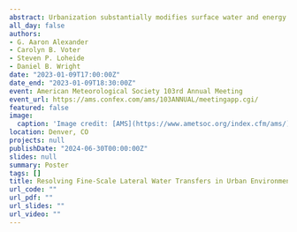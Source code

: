 ```yaml
---
abstract: Urbanization substantially modifies surface water and energy fluxes at multiple scales. Compared to surrounding natural areas, low permeability urban surfaces produce more runoff and reduce evapotranspiration. Simultaneously, these urban surfaces retain more heat, creating the so-called urban heat island effect that spans from the ground surface into the lower atmosphere. Feedback among these processes can increase urban heat and rainfall and are further exacerbated by anthropogenic climate change. Current land-surface models (LSMs) used in regional climate simulations neglect fine-scale lateral exchanges of water that drive city-scale hydrology, and therefore also fail to capture key energy exchanges. Neglecting these exchanges limits the scientific community’s ability to examine the effects of climate adaptions, like green infrastructure, on not only hydrologic processes, but also on ameliorating urban heat island effects and feedbacks with the atmosphere. To this end, we present a new addition to the Noah-MP LSM, Noah-MP for Heterogeneous Urban Environments (Noah-MP HUE). Noah-MP HUE combines a mosaic tiling scheme to allow multiple land-types to influence atmospheric processes and explicit representations of fine-scale urban features including permeable pavements, extrinsic green roofs, impervious downspout disconnection, and vegetation canopy overhanging paved surfaces. To our knowledge, these latter two practices are not considered in any existing LSM or urban canyon model even though they are common interventions to naturalize the hydrologic cycle of cities. These land-types draw on the Noah-MP single layer canopy model, and thus represent more realistic vegetation processes in urban regions than other LSMs that only feature a mosaic scheme, like the Unified Noah LSM. We use Noah-MP HUE in high-resolution simulations centered on Milwaukee, Wisconsin to examine the importance of urban heterogeneity and lateral water transfers on the overall urban climate. Our results indicate that not only does better representation of urban vegetation and the associated lateral water transfers at the surface increase evapotranspiration and decrease sensible and ground heat fluxes within simulations, but also causes feedbacks that affect local processes like urban heat island development and land-sea breezes. We also compare our simulations with surface observations of air temperature and humidity collected in the Milwaukee area to illustrate impacts that fine-scale have on processes at multiple spatio-temporal scales. These results show that Noah-MP HUE will help inform management decisions aimed to maximize co-benefits of climate adaptions in a variety of urban regions outside of the presented study area. 
all_day: false
authors:
- G. Aaron Alexander
- Carolyn B. Voter
- Steven P. Loheide
- Daniel B. Wright
date: "2023-01-09T17:00:00Z"
date_end: "2023-01-09T18:30:00Z"
event: American Meteorological Society 103rd Annual Meeting
event_url: https://ams.confex.com/ams/103ANNUAL/meetingapp.cgi/
featured: false
image:
  caption: 'Image credit: [AMS](https://www.ametsoc.org/index.cfm/ams/)'
location: Denver, CO
projects: null
publishDate: "2024-06-30T00:00:00Z"
slides: null
summary: Poster
tags: []
title: Resolving Fine-Scale Lateral Water Transfers in Urban Environments Alters Regional Climate Simulations
url_code: ""
url_pdf: ""
url_slides: ""
url_video: ""
---
```

